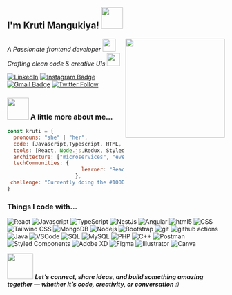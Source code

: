 <h2>I'm Kruti Mangukiya! <img src="https://media.giphy.com/media/mGcNjsfWAjY5AEZNw6/giphy.gif" width="50"></h2>
<img align='right' src="https://media.giphy.com/media/ieyl9zmCjO4b4t6qoY/giphy.gif" width="230">
<p><em>A Passionate frontend developer <img src="https://media.giphy.com/media/fYSnHlufseco8Fh93Z/giphy.gif" width="30"></br>Crafting clean code & creative UIs    <img src="https://media.giphy.com/media/WUlplcMpOCEmTGBtBW/giphy.gif" width="30"> </em></p>


[![LinkedIn](https://img.shields.io/badge/-LinkedIn-B4D4F4?style=flat&logo=linkedin&logoColor=white)](https://www.linkedin.com/in/kruti-mangukiya/)
[![Instagram Badge](https://img.shields.io/badge/-@kruti__-F0D1F5?style=flat&logo=instagram&logoColor=C13584)](https://www.instagram.com/kruti__mangukiya_/?hl=en)
[![Gmail Badge](https://img.shields.io/badge/-krutimangukiya09-FCD6D6?style=flat&logo=gmail&logoColor=D93025)](mailto:krutimangukiya09@gmail.com)
[![Twitter Follow](https://img.shields.io/twitter/follow/@KrutiMangukiya-D2EDFF?label=KrutiMangukiya&logoColor-D2EDFF)](https://x.com/KrutiMangukiya)




### <img src="https://media.giphy.com/media/VgCDAzcKvsR6OM0uWg/giphy.gif" width="50"> A little more about me...  

```javascript
const kruti = {
  pronouns: "she" | "her",
  code: [Javascript,Typescript, HTML, CSS, Java],
  tools: [React, Node.js,Redux, Styled-Components, Jest, Storybook],
  architecture: ["microservices", "event-driven", "design system pattern"],
  techCommunities: {
                        learner: "ReactJS,DSA",
                      },
 challenge: "Currently doing the #100DaysOfCode focused on React and DSA"
}
```
<h3>Things I code with...</h3>

<p>

<img alt="React" src="https://img.shields.io/badge/-React-D1F4F9?style=flat-square&logo=react&logoColor=61DAFB" />
<img alt="Javascript" src="https://img.shields.io/badge/-javascript-FEF7C3?style=flat-square&logo=javascript&logoColor=black" />
<img alt="TypeScript" src="https://img.shields.io/badge/-TypeScript-CADCF8?style=flat-square&logo=typescript&logoColor=007ACC" />
<img alt="NestJs" src="https://img.shields.io/badge/-NestJs-F4C5CC?style=flat-square&logo=nestjs&logoColor=ea2845" />
<img alt="Angular" src="https://img.shields.io/badge/-Angular-F7C1C1?style=flat-square&logo=angular&logoColor=DD0031" />
<img alt="html5" src="https://img.shields.io/badge/-HTML5-F9D3B4?style=flat-square&logo=html5&logoColor=E34F26" />
<img alt="CSS" src="https://img.shields.io/badge/CSS3-CAE9F5?style=flat-square&logo=css3&logoColor=1572B6" />
<img alt="Tailwind CSS" src="https://img.shields.io/badge/Tailwind_CSS-D7F9ED?style=flat-square&logo=tailwind-css&logoColor=38B2AC" />
<img alt="MongoDB" src="https://img.shields.io/badge/-MongoDB-D2F5D3?style=flat-square&logo=mongodb&logoColor=13aa52" />
<img alt="Nodejs" src="https://img.shields.io/badge/-Nodejs-D5EFD1?style=flat-square&logo=Node.js&logoColor=43853d" />
<img alt="Bootstrap" src="https://img.shields.io/badge/-bootstrap-E7D6F6?style=flat-square&logo=bootstrap&logoColor=7953b3" />
<img alt="git" src="https://img.shields.io/badge/-Git-FAD4D4?style=flat-square&logo=git&logoColor=F05032" />
<img alt="github actions" src="https://img.shields.io/badge/-Github_Actions-CCE3FF?style=flat-square&logo=github-actions&logoColor=2088FF" />
<img alt="Java" src="https://img.shields.io/badge/Java-CDE1F4?style=flat-square&logo=java&logoColor=007396" />
<img alt="VSCode" src="https://img.shields.io/badge/VS_Code-CADCF8?style=flat-square&logo=visual-studio-code&logoColor=007ACC" />
<img alt="SQL" src="https://img.shields.io/badge/SQL-F9D1D1?style=flat-square&logo=database&logoColor=CC2927" />
<img alt="MySQL" src="https://img.shields.io/badge/MySQL-D7EAF6?style=flat-square&logo=mysql&logoColor=4479A1" />
<img alt="PHP" src="https://img.shields.io/badge/PHP-E1D8F5?style=flat-square&logo=php&logoColor=777BB4" />
<img alt="C++" src="https://img.shields.io/badge/C++-C2D6F9?style=flat-square&logo=c%2B%2B&logoColor=00599C" />
<img alt="Postman" src="https://img.shields.io/badge/Postman-F9C8B9?style=flat-square&logo=postman&logoColor=FF6C37" />
<img alt="Styled Components" src="https://img.shields.io/badge/-Styled_Components-F5D1DA?style=flat-square&logo=styled-components&logoColor=db7092" />
<img alt="Adobe XD" src="https://img.shields.io/badge/-Adobe%20XD-FAD1F5?style=flat-square&logo=Adobe%20XD&logoColor=ff62f6" />
<img alt="Figma" src="https://img.shields.io/badge/Figma-FDD6CC?style=flat-square&logo=figma&logoColor=F24E1E" />
<img alt="Illustrator" src="https://img.shields.io/badge/Illustrator-FFE0C2?style=flat-square&logo=adobe-illustrator&logoColor=FF9A00" />
<img alt="Canva" src="https://img.shields.io/badge/Canva-C2F5F2?style=flat-square&logo=canva&logoColor=00C4CC" />

</p>

<img src="https://media.giphy.com/media/LnQjpWaON8nhr21vNW/giphy.gif" width="60"> <em><b>Let’s connect, share ideas, and build something amazing together — whether it’s code, creativity, or conversation</b> :)</em>
